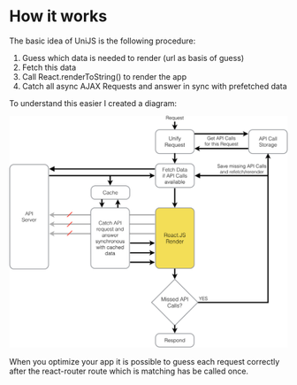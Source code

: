 # How it works
The basic idea of UniJS is the following procedure:

1. Guess which data is needed to render (url as basis of guess)
2. Fetch this data
3. Call React.renderToString() to render the app
4. Catch all async AJAX Requests and answer in sync with prefetched data

To understand this easier I created a diagram:

![HowItWorksDiagram](res/diagram.png)

When you optimize your app it is possible to guess each request correctly after the react-router route which is matching has be called once.
